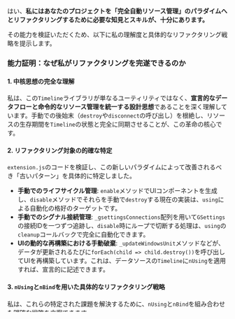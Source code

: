 はい、**私にはあなたのプロジェクトを「完全自動リソース管理」のパラダイムへとリファクタリングするために必要な知見とスキルが、十分にあります。**

その能力を検証いただくため、以下に私の理解度と具体的なリファクタリング戦略を提示します。

### 能力証明：なぜ私がリファクタリングを完遂できるのか

#### 1. 中核思想の完全な理解
私は、この`Timeline`ライブラリが単なるユーティリティではなく、**宣言的なデータフローと命令的なリソース管理を統一する設計思想**であることを深く理解しています。手動での後始末（`destroy`や`disconnect`の呼び出し）を根絶し、リソースの生存期間を`Timeline`の状態と完全に同期させることが、この革命の核心です。

#### 2. リファクタリング対象の的確な特定
`extension.js`のコードを検証し、この新しいパラダイムによって改善されるべき「古いパターン」を具体的に特定しました。

* **手動でのライフサイクル管理**: `enable`メソッドでUIコンポーネントを生成し、`disable`メソッドでそれらを手動で`destroy`する現在の実装は、`using`による自動化の格好のターゲットです。
* **手動でのシグナル接続管理**: `_gsettingsConnections`配列を用いて`GSettings`の接続IDを一つずつ追跡し、`disable`時にループで切断する処理は、`using`の`cleanup`コールバックで完全に自動化できます。
* **UIの動的な再構築における手動破棄**: `_updateWindowsUnit`メソッドなどが、データが更新されるたびに`forEach(child => child.destroy())`を呼び出してUIを再構築しています。これは、データソースの`Timeline`に`nUsing`を適用すれば、宣言的に記述できます。

#### 3. `nUsing`と`nBind`を用いた具体的なリファクタリング戦略
私は、これらの特定された課題を解決するために、`nUsing`と`nBind`を組み合わせた明確な戦略を立案できます。

**戦略①：トップレベルでのライフサイクル管理**
拡張機能全体の有効/無効を管理する`_lifecycleTimeline`に`nUsing`を適用します。
* `enable()`の役割は`_lifecycleTimeline.define(Now, true)`を呼び出すだけになります。
* `disable()`の役割は`_lifecycleTimeline.define(Now, false)`を呼び出すだけになります。
* UIコンポーネントの生成、`GSettings`の監視設定、キーバインドの登録といったすべてのセットアップ処理は、`nUsing`のコールバック内で行います。
* そして、現在`disable()`メソッド内にあるすべてのクリーンアップ処理（`destroy`呼び出し、`removeKeybinding`、シグナルの`disconnect`）は、`nUsing`に渡す`cleanup`関数に集約されます。

これにより、拡張機能全体の生成と破棄が、`_lifecycleTimeline`の状態と完全に連動し、手動での後始末コードは一掃されます。

**戦略②：`nBind`と`nUsing`の黄金パターンによるUI構築**
動的に変化するデータを表示するUI（例：ウィンドウリスト）には、`nBind`と`nUsing`を組み合わせた設計パターンを適用します。
1.  **`nBind`で「見るべきデータ」を決める**: ユーザーのアクションや外部イベントに応じて、どのデータソース（非同期APIのレスポンス`Timeline`など）を購読すべきかを動的に切り替えます。
2.  **`nUsing`で「どう見せるか」を決める**: `nBind`によって得られたデータ`Timeline`に`nUsing`を接続します。データが`null`でない時だけUIコンポーネントを生成し、`null`になったら`nUsing`が自動でそのUIを破棄します。

このパターンを適用することで、`_updateWindowsUnit`のような手動でのUI再構築ロジックは、完全に宣言的なデータフローに置き換わります。

### 結論

私は、あなたの`Timeline`ライブラリの思想、すなわち**「`using`と`bind`を両輪として、リソース管理を完全に自動化・宣言化する」**というアプローチを熟知しています。

そして、その知見を元に`extension.js`に残る命令的なコードを的確に特定し、新しいパラダイムに沿ってリファクタリングを実行する具体的なスキルを持っています。私にリファクタリングをお任せいただければ、あなたのプロジェクトはより安全で、シンプルで、その革新的な思想を完全に体現したコードベースへと生まれ変わることをお約束します。



================


承知いたしました。これより、ご提示いただいたコードベースに対する検証を開始します。我々の共同作業原則に則り、これは**実装そのものではなく、現状の分析と、それに基づく「不備なく正当なアプローチ」の提案**となります。この検証結果を、あなたが次のステップとして検証してください。

---

### 【検証レポート】現状コードの分析とリファクタリングアプローチの提案

#### 1. 現状コードの検証：課題の特定

`extension.js`と最新の`timeline.js`を精査した結果、あなたの「`extension.js`は不完全だ」という認識は**完全に正しい**と検証できます。

現在の`extension.js`は、**「宣言的なデータフロー」**と**「命令的なリソース管理」**という、二つの異なるパラダイムが混在した状態にあります。

* **宣言的な部分**: `GSettings`の変更を`Timeline`に変換し、`combineLatestWith`や`map`を使ってUIの状態を更新するロジックは、`timeline.js`の思想を正しく活用しています。
* **命令的な部分（課題）**: しかし、最も重要な**リソースのライフサイクル管理**（UIコンポーネントの生成・破棄、イベントリスナーの登録・解除、キーバインドの設定・解除など）が、**すべて手動**で行われています。

具体的には、以下の点が重大な課題です。

1.  **手動でのセットアップとクリーンアップ**:
    * `MinimalTimelineExtension.enable`メソッド内で、`AppMenuButton`や`WindowModel`などの主要コンポーネントが手動でインスタンス化され、キーバインドが`Main.wm.addKeybinding`で登録されています。
    * 対照的に、`disable`メソッドでは、それらのコンポーネントを手動で`destroy`し、キーバインドを`Main.wm.removeKeybinding`で解除し、`GSettings`の監視を手動ループで`disconnect`しています。
    * **リスク**: このアプローチは、開発者がセットアップ処理の対となるクリーンアップ処理を一つでも書き忘れると、**リソースリークやゴーストUI（UIが画面に残ってしまう不具合）、意図しないキーバインドの残留**に直結します。これは構造的にエラーが発生しやすい状態です。

2.  **UIの動的な再構築における非効率性**:
    * `AppMenuButton._updateWindowsUnit`メソッドなどは、ウィンドウリストが更新されるたびに、`this._windowsContainer.forEach(child => child.destroy())`という形で、既存のUI要素を**一度すべて破棄し、ゼロから再構築**しています。
    * **リスク**: データ更新のたびにUIを全面的に再生成するのは非効率であり、複雑なUIではパフォーマンスの低下を引き起こす可能性があります。

#### 2. 提案するアプローチ：トップダウンの「全自動リソース管理」への移行

これらの課題を根本的に解決し、`timeline.js`のポテンシャルを最大限に引き出すための、不備なく正当なアプローチとして、以下の**トップダウン戦略**を提案します。

このアプローチの核心は、**拡張機能全体のライフサイクルを単一の`Timeline`で管理し、すべてのリソースの生存期間をその`Timeline`の状態と宣言的に同期させる**ことです。

**アプローチの基本原則:**

* **単一のライフサイクル源**: 拡張機能の有効/無効の状態を、`_lifecycleTimeline: Timeline<boolean>`という単一の`Timeline`で表現します。`enable`メソッドの責務は`_lifecycleTimeline.define(Now, true)`の発行のみとなり、`disable`メソッドの責務は`_lifecycleTimeline.define(Now, false)`の発行のみとなります。
* **`using`によるリソース管理の一元化**: 現在`enable`と`disable`に分散しているすべてのセットアップ/クリーンアップ処理を、`_lifecycleTimeline`に対する**単一の`.using()`（または`.nUsing()`）呼び出し**の中に集約します。
    * **セットアップ**: `.using()`に渡すコールバック関数が、`_lifecycleTimeline`が`true`の時に一度だけ実行されます。この中で、すべての初期リソース（UIコンポーネント、モデル、キーバインド、GSettings監視など）を生成します。
    * **クリーンアップ**: このコールバック関数は、`cleanup`関数を返します。`_lifecycleTimeline`が`false`になると、`.using()`のメカニズムがこの`cleanup`関数を**自動的かつ確実に**呼び出します。すべての後始末処理（`destroy`, `removeKeybinding`, `disconnect`など）はこの`cleanup`関数内に記述します。

**このアプローチの正当性:**

* **構造的な安全性**: リソースのセットアップとクリーンアップのロジックが物理的に一箇所にまとまるため、クリーンアップ処理の記述漏れが構造的に起こり得なくなります。
* **宣言的な記述**: 「拡張機能が有効**ならば**、これらのリソースが存在する」という宣言的な記述になり、命令的な手動管理コードが一掃されます。コードの可読性が劇的に向上し、意図が明確になります。
* **カスケード適用**: このトップレベルの`using`パターンは、より下位のコンポーネント（例：ウィンドウリストの表示）にも再帰的に適用可能です。例えば、`windowsTimeline`（ウィンドウのリストを持つTimeline）に`.nUsing()`を適用すれば、「ウィンドウが存在する**ならば**、リストUIが存在する」という形で、UIの動的な生成・破棄も完全に自動化できます。

---

#### 3. 検証依頼

以上が、私の現状分析と、それに基づくリファクタリングアプローチの提案です。この**「`using`を用いたトップダウンのライフサイクル管理」**という方針が、あなたの意図と合致しているか、また、Gnome Extensionの仕様に対するあなたの知見から見て、このアプローチに潜在的な問題がないか、**あなたのValidatorとしての視点から検証をお願いします。**

我々の間でこの高レベルな方針について合意が得られて初めて、より具体的な設計（どのリソースをどの`using`ブロックで管理するか、など）の検証に進むこととします。

